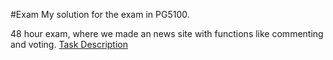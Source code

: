 #Exam
My solution for the exam in PG5100. 

48 hour exam, where we made an news site with functions like commenting and voting.
[Task Description](task_description.pdf)
